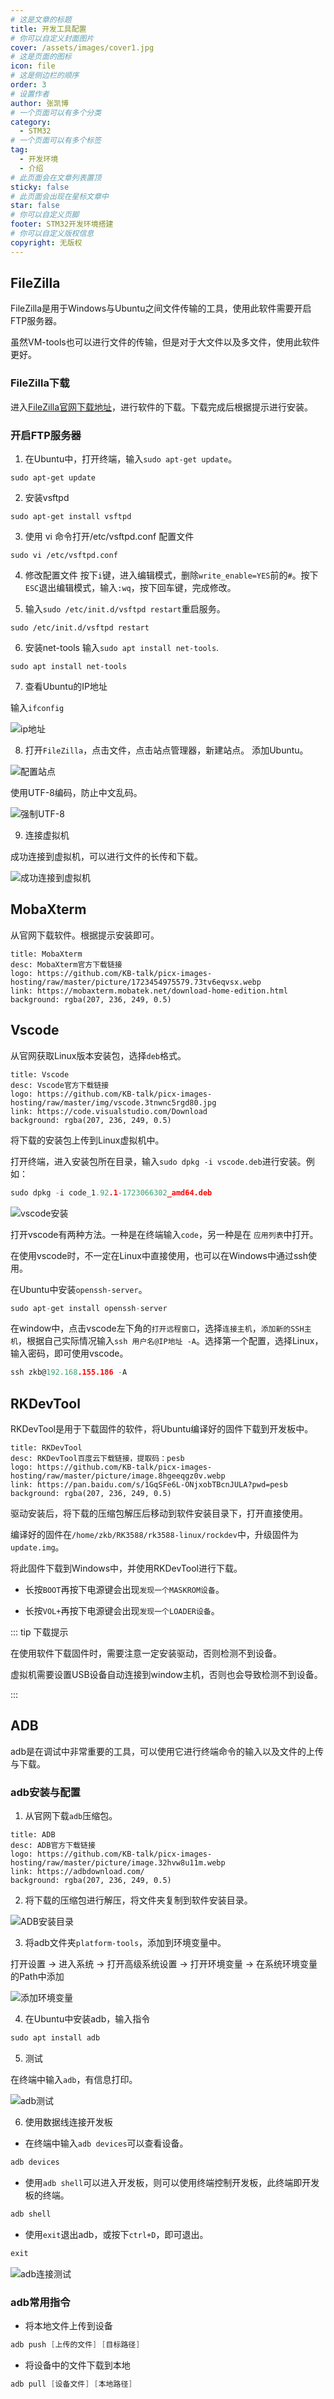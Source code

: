 ```yaml
---
# 这是文章的标题
title: 开发工具配置
# 你可以自定义封面图片
cover: /assets/images/cover1.jpg
# 这是页面的图标
icon: file
# 这是侧边栏的顺序
order: 3
# 设置作者
author: 张凯博
# 一个页面可以有多个分类
category:
  - STM32
# 一个页面可以有多个标签
tag:
  - 开发环境
  - 介绍
# 此页面会在文章列表置顶
sticky: false
# 此页面会出现在星标文章中
star: false
# 你可以自定义页脚
footer: STM32开发环境搭建
# 你可以自定义版权信息
copyright: 无版权
---
```

## FileZilla
FileZilla是用于Windows与Ubuntu之间文件传输的工具，使用此软件需要开启FTP服务器。

虽然VM-tools也可以进行文件的传输，但是对于大文件以及多文件，使用此软件更好。
### FileZilla下载
进入[FileZilla官网下载地址](https://www.filezilla.cn/download/client)，进行软件的下载。下载完成后根据提示进行安装。
### 开启FTP服务器
1. 在Ubuntu中，打开终端，输入`sudo apt-get update`。

```
sudo apt-get update
```

2. 安装vsftpd

```
sudo apt-get install vsftpd 
```

3. 使用 vi 命令打开/etc/vsftpd.conf 配置文件

```
sudo vi /etc/vsftpd.conf 
```

4. 修改配置文件
按下`i`键，进入编辑模式，删除`write_enable=YES`前的`#`。按下`ESC`退出编辑模式，输入`:wq`，按下回车键，完成修改。

5. 输入`sudo /etc/init.d/vsftpd restart`重启服务。

```
sudo /etc/init.d/vsftpd restart
```

6. 安装net-tools
输入`sudo apt install net-tools`.
```
sudo apt install net-tools
```
7. 查看Ubuntu的IP地址

输入`ifconfig`

![ip地址](../picture/开发环境搭建/15.ip地址.png)

8. 打开`FileZilla`，点击文件，点击站点管理器，新建站点。
添加Ubuntu。

![配置站点](../picture/开发环境搭建/16.站点管理器.png)

使用UTF-8编码，防止中文乱码。

![强制UTF-8](../picture/开发环境搭建/17.字符集.png)

9. 连接虚拟机

成功连接到虚拟机，可以进行文件的长传和下载。

![成功连接到虚拟机](../picture/开发环境搭建/18.文件传输连接.png)
## MobaXterm

从官网下载软件。根据提示安装即可。

```component VPCard
title: MobaXterm
desc: MobaXterm官方下载链接
logo: https://github.com/KB-talk/picx-images-hosting/raw/master/picture/1723454975579.73tv6eqvsx.webp
link: https://mobaxterm.mobatek.net/download-home-edition.html
background: rgba(207, 236, 249, 0.5)
```

## Vscode
从官网获取Linux版本安装包，选择`deb`格式。

```component VPCard
title: Vscode
desc: Vscode官方下载链接
logo: https://github.com/KB-talk/picx-images-hosting/raw/master/img/vscode.3tnwnc5rgd80.jpg
link: https://code.visualstudio.com/Download
background: rgba(207, 236, 249, 0.5)
```

将下载的安装包上传到Linux虚拟机中。

打开终端，进入安装包所在目录，输入`sudo dpkg -i vscode.deb`进行安装。例如：

```c
sudo dpkg -i code_1.92.1-1723066302_amd64.deb 
```

![vscode安装](../picture/SDK/2.vscode安装.png)

打开vscode有两种方法。一种是在终端输入`code`，另一种是在 `应用列表`中打开。

在使用vscode时，不一定在Linux中直接使用，也可以在Windows中通过ssh使用。

在Ubuntu中安装`openssh-server`。

```c
sudo apt-get install openssh-server
```

在window中，点击vscode左下角的`打开远程窗口`，选择`连接主机`，`添加新的SSH主机`，根据自己实际情况输入`ssh 用户名@IP地址 -A`。选择第一个配置，选择Linux，输入密码，即可使用vscode。

```c
ssh zkb@192.168.155.186 -A
```

## RKDevTool

RKDevTool是用于下载固件的软件，将Ubuntu编译好的固件下载到开发板中。

```component VPCard
title: RKDevTool
desc: RKDevTool百度云下载链接，提取码：pesb
logo: https://github.com/KB-talk/picx-images-hosting/raw/master/picture/image.8hgeeqgz0v.webp
link: https://pan.baidu.com/s/1GqSFe6L-ONjxobTBcnJULA?pwd=pesb 
background: rgba(207, 236, 249, 0.5)
```

驱动安装后，将下载的压缩包解压后移动到软件安装目录下，打开直接使用。

编译好的固件在`/home/zkb/RK3588/rk3588-linux/rockdev`中，升级固件为`update.img`。

将此固件下载到Windows中，并使用RKDevTool进行下载。

* 长按`BOOT`再按下电源键会出现`发现一个MASKROM设备`。

* 长按`VOL+`再按下电源键会出现`发现一个LOADER设备`。

::: tip 下载提示

在使用软件下载固件时，需要注意一定安装驱动，否则检测不到设备。

虚拟机需要设置USB设备自动连接到window主机，否则也会导致检测不到设备。

:::

## ADB

adb是在调试中非常重要的工具，可以使用它进行终端命令的输入以及文件的上传与下载。

### adb安装与配置

1. 从官网下载`adb`压缩包。

```component VPCard
title: ADB
desc: ADB官方下载链接
logo: https://github.com/KB-talk/picx-images-hosting/raw/master/picture/image.32hvw8u11m.webp
link: https://adbdownload.com/
background: rgba(207, 236, 249, 0.5)
```

2. 将下载的压缩包进行解压，将文件夹复制到软件安装目录。

![ADB安装目录](../picture/开发环境搭建/21.adb目录.png)

3. 将adb文件夹`platform-tools`，添加到环境变量中。

打开设置 -> 进入系统 -> 打开高级系统设置 -> 打开环境变量 -> 在系统环境变量的Path中添加

![添加环境变量](../picture/开发环境搭建/22.添加环境变量.png)

4. 在Ubuntu中安装adb，输入指令

```c
sudo apt install adb
```

5. 测试

在终端中输入`adb`，有信息打印。

![adb测试](../picture/开发环境搭建/23.adb测试.png)

6. 使用数据线连接开发板

* 在终端中输入`adb devices`可以查看设备。

```c
adb devices
```

* 使用`adb shell`可以进入开发板，则可以使用终端控制开发板，此终端即开发板的终端。

```c
adb shell
```

* 使用`exit`退出adb，或按下`ctrl+D`，即可退出。

```c
exit
```

![adb连接测试](../picture/开发环境搭建/24.adb连接开发板.png)

### adb常用指令

* 将本地文件上传到设备

```c
adb push [上传的文件] [目标路径]
```

* 将设备中的文件下载到本地

```c
adb pull [设备文件] [本地路径]
```